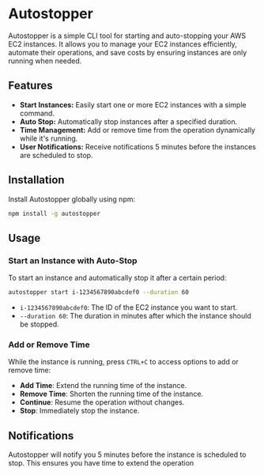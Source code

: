 # Autostopper

Autostopper is a simple CLI tool for starting and auto-stopping your AWS EC2 instances. It allows you to manage your EC2 instances efficiently, automate their operations, and save costs by ensuring instances are only running when needed.

## Features

- **Start Instances:** Easily start one or more EC2 instances with a simple command.
- **Auto Stop:** Automatically stop instances after a specified duration.
- **Time Management:** Add or remove time from the operation dynamically while it's running.
- **User Notifications:** Receive notifications 5 minutes before the instances are scheduled to stop.

## Installation

Install Autostopper globally using npm:

```bash
npm install -g autostopper
```

## Usage

### Start an Instance with Auto-Stop

To start an instance and automatically stop it after a certain period:

```bash
autostopper start i-1234567890abcdef0 --duration 60
```

- `i-1234567890abcdef0`: The ID of the EC2 instance you want to start.
- `--duration 60`: The duration in minutes after which the instance should be stopped.

### Add or Remove Time

While the instance is running, press `CTRL+C` to access options to add or remove time:

- **Add Time**: Extend the running time of the instance.
- **Remove Time**: Shorten the running time of the instance.
- **Continue**: Resume the operation without changes.
- **Stop**: Immediately stop the instance.

## Notifications

Autostopper will notify you 5 minutes before the instance is scheduled to stop. This ensures you have time to extend the operation 
